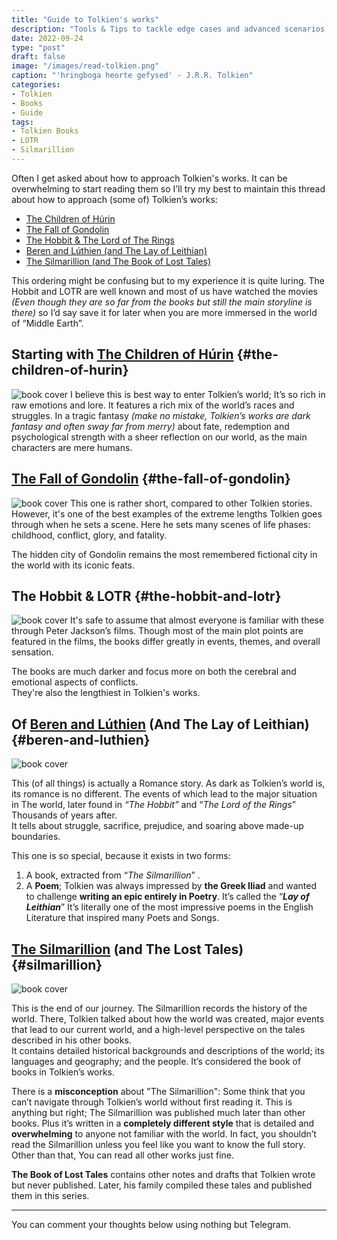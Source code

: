 ```yaml
---
title: "Guide to Tolkien's works"
description: "Tools & Tips to tackle edge cases and advanced scenarios when working with CircleCi"
date: 2022-09-24
type: "post"
draft: false
image: "/images/read-tolkien.png"
caption: "'hringboga heorte gefysed' - J.R.R. Tolkien"
categories:
- Tolkien
- Books
- Guide
tags: 
- Tolkien Books
- LOTR
- Silmarillion
---
```


Often I get asked about how to approach Tolkien's works. It can be overwhelming to start reading them so I’ll try my best to maintain this thread about how to approach (some of) Tolkien’s works:  

-   [The Children of Húrin](#the-children-of-hurin) 
-   [The Fall of Gondolin](#the-fall-of-gondolin)
-   [The Hobbit & The Lord of The Rings](#the-hobbit-and-lotr)
-   [Beren and Lúthien (and The Lay of Leithian)](#beren-and-luthien)
-   [The Silmarillion (and The Book of Lost Tales)](#silmarillion)
  
This ordering might be confusing but to my experience it is quite luring. The Hobbit and LOTR are well known and most of us have watched the movies  _(Even though they are so far from the books but still the main storyline is there)_  so I’d say save it for later when you are more immersed in the world of “Middle Earth”.

## Starting with [The Children of Húrin](https://www.goodreads.com/book/show/597790.The_Children_of_H_rin) {#the-children-of-hurin}
![book cover](https://m.media-amazon.com/images/I/51l0B3EVhPL.jpg)
I believe this is best way to enter Tolkien’s world; It’s so rich in raw emotions and lore. It features a rich mix of the world’s races and struggles. In a tragic fantasy _(make no mistake, Tolkien’s works are dark fantasy and often sway far from merry)_ about fate, redemption and psychological strength with a sheer reflection on our world, as the main characters are mere humans.


## [The Fall of Gondolin](https://www.goodreads.com/book/show/39798828-the-fall-of-gondolin) {#the-fall-of-gondolin}
![book cover](https://images-na.ssl-images-amazon.com/images/I/71xsQ4ZFKdL.jpg)
This one is rather short, compared to other Tolkien stories. However, it's one of the best examples of the extreme lengths Tolkien goes through when he sets a scene. Here he sets many scenes of life phases: childhood, conflict, glory, and fatality.  
  
The hidden city of Gondolin remains the most remembered fictional city in the world with its iconic feats.

## The Hobbit & LOTR {#the-hobbit-and-lotr}
![book cover](https://i.ebayimg.com/images/g/03QAAOSwVEpf~tzH/s-l640.jpg)
It's safe  to  assume  that almost everyone is familiar with  these through Peter  Jackson’s  films. Though  most  of  the  main  plot  points  are featured in  the  films,  the  books differ greatly in events,  themes,  and overall sensation.  
  
The  books  are  much  darker  and  focus  more  on  both  the cerebral and emotional aspects of conflicts.  
They're also  the lengthiest in Tolkien's works.

## Of [Beren and Lúthien](https://www.goodreads.com/book/show/41015249-beren-and-l-thien) (And The Lay of Leithian) {#beren-and-luthien}
![book cover](https://m.media-amazon.com/images/I/51voxpKiEDL.jpg)

This (of all things) is  actually a Romance story. As dark as Tolkien’s world is, its romance is no different. The events of which lead to the major situation in The world, later found in  _“The Hobbit”_  and “_The Lord of the Rings_” Thousands of years after.  
It tells about struggle, sacrifice, prejudice, and soaring above made-up boundaries.  
  
This one is so special, because it exists in two forms:  

1.  A book, extracted from “_The Silmarillion_” .
2.  A  **Poem**; Tolkien was always impressed by  **the Greek Iliad**  and wanted to challenge  **writing an epic entirely in Poetry**. It’s called the “**_Lay of Leithian_**” It’s literally one of the most impressive poems in the English Literature that inspired many Poets and Songs.

## [The Silmarillion](https://www.goodreads.com/book/show/7332.The_Silmarillion) (and The Lost Tales) {#silmarillion}
![book cover](https://m.media-amazon.com/images/I/41k+B4mxcCL.jpg)

This is the end of our journey. The Silmarillion records the history of the world. There, Tolkien talked about how the world was created, major events that lead to our current world, and a high-level perspective on the tales described in his other books.  
It contains detailed historical backgrounds and descriptions of the world; its languages and geography; and the people. It’s considered the book of books in Tolkien’s works.  
  
There is a **misconception** about "The Silmarillion": Some think that you can’t navigate through Tolkien’s world without first reading it. This is anything but right; The Silmarillion was published much later than other books. Plus it’s written in a **completely different style** that is detailed and **overwhelming** to anyone not familiar with the world. In fact, you shouldn’t read the Silmarillion unless you feel like you want to know the full story. Other than that, You can read all other works just fine.  
  
**The Book of Lost Tales** contains other notes and drafts that Tolkien wrote but never published. Later, his family compiled these tales and published them in this series.

---
You can comment your thoughts below using nothing but Telegram.